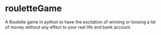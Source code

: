 # rouletteGame
A Roulette game in python to have the excitation of winning or loosing a lot of money without any effect to your real life and bank account.
